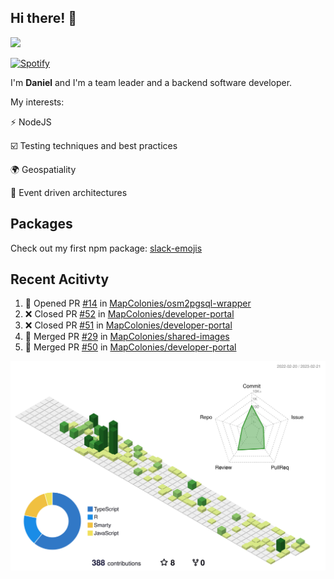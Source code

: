 ## Hi there! 👋

<p>
  <img src="https://github-readme-stats.vercel.app/api?username=syncush&theme=tokyonight">
</p>

[![Spotify](https://novatorem-rust.vercel.app/api/spotify)](https://open.spotify.com/user/syncush)

I'm **Daniel** and I'm a team leader and a backend software developer.

My interests:

⚡ NodeJS

☑️ Testing techniques and best practices

🌍 Geospatiality

🧠 Event driven architectures

## Packages
Check out my first npm package: [slack-emojis](https://www.npmjs.com/package/slack-emojis)

## Recent Acitivty
<!--START_SECTION:activity-->
1. 💪 Opened PR [#14](https://github.com/MapColonies/osm2pgsql-wrapper/pull/14) in [MapColonies/osm2pgsql-wrapper](https://github.com/MapColonies/osm2pgsql-wrapper)
2. ❌ Closed PR [#52](https://github.com/MapColonies/developer-portal/pull/52) in [MapColonies/developer-portal](https://github.com/MapColonies/developer-portal)
3. ❌ Closed PR [#51](https://github.com/MapColonies/developer-portal/pull/51) in [MapColonies/developer-portal](https://github.com/MapColonies/developer-portal)
4. 🎉 Merged PR [#29](https://github.com/MapColonies/shared-images/pull/29) in [MapColonies/shared-images](https://github.com/MapColonies/shared-images)
5. 🎉 Merged PR [#50](https://github.com/MapColonies/developer-portal/pull/50) in [MapColonies/developer-portal](https://github.com/MapColonies/developer-portal)
<!--END_SECTION:activity-->

![contrib](./profile-3d-contrib/profile-green-animate.svg)
